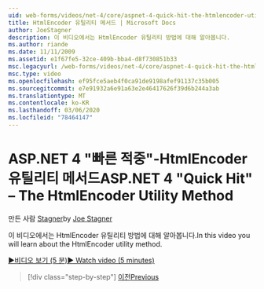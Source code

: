 ```yaml
---
uid: web-forms/videos/net-4/core/aspnet-4-quick-hit-the-htmlencoder-utility-method
title: HtmlEncoder 유틸리티 메서드 | Microsoft Docs
author: JoeStagner
description: 이 비디오에서는 HtmlEncoder 유틸리티 방법에 대해 알아봅니다.
ms.author: riande
ms.date: 11/11/2009
ms.assetid: e1f67fe5-32ce-409b-bba4-d8f730851b33
msc.legacyurl: /web-forms/videos/net-4/core/aspnet-4-quick-hit-the-htmlencoder-utility-method
msc.type: video
ms.openlocfilehash: ef95fce5aeb4f0ca91de9198afef91137c35b005
ms.sourcegitcommit: e7e91932a6e91a63e2e46417626f39d6b244a3ab
ms.translationtype: MT
ms.contentlocale: ko-KR
ms.lasthandoff: 03/06/2020
ms.locfileid: "78464147"
---
```

# <a name="aspnet-4-quick-hit--the-htmlencoder-utility-method"></a><span data-ttu-id="7c916-103">ASP.NET 4 "빠른 적중"-HtmlEncoder 유틸리티 메서드</span><span class="sxs-lookup"><span data-stu-id="7c916-103">ASP.NET 4 "Quick Hit" – The HtmlEncoder Utility Method</span></span>

<span data-ttu-id="7c916-104">만든 사람 [Stagner](https://github.com/JoeStagner)</span><span class="sxs-lookup"><span data-stu-id="7c916-104">by [Joe Stagner](https://github.com/JoeStagner)</span></span>

<span data-ttu-id="7c916-105">이 비디오에서는 HtmlEncoder 유틸리티 방법에 대해 알아봅니다.</span><span class="sxs-lookup"><span data-stu-id="7c916-105">In this video you will learn about the HtmlEncoder utility method.</span></span>

[<span data-ttu-id="7c916-106">&#9654;비디오 보기 (5 분)</span><span class="sxs-lookup"><span data-stu-id="7c916-106">&#9654; Watch video (5 minutes)</span></span>](https://channel9.msdn.com/Blogs/ASP-NET-Site-Videos/aspnet-4-quick-hit-the-htmlencoder-utility-method)

> [!div class="step-by-step"]
> [<span data-ttu-id="7c916-107">이전</span><span class="sxs-lookup"><span data-stu-id="7c916-107">Previous</span></span>](aspnet-4-quick-hit-predictable-client-ids.md)
